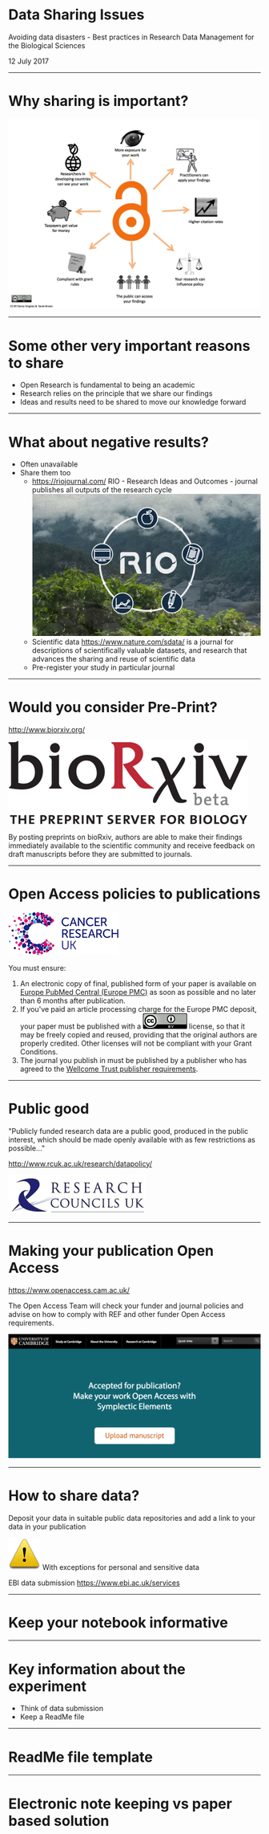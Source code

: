 # Data Sharing Issues

Avoiding data disasters - Best practices in Research Data Management for the Biological Sciences

12 July 2017

---
# Why sharing is important?

![](images/sharing.png) <!-- .element height="60%" width="60%" -->

---
# Some other very important reasons to share

- Open Research is fundamental to being an academic
- Research relies on the principle that we share our findings
- Ideas and results need to be shared to move our knowledge forward

---
# What about negative results?

- Often unavailable
- Share them too
  - https://riojournal.com/ RIO - Research Ideas and Outcomes - journal publishes all outputs of the research cycle
  ![](images/rio.jpg) <!-- .element height="30%" width="30%" -->
  - Scientific data https://www.nature.com/sdata/ is a journal for descriptions of scientifically valuable datasets, and research that advances the sharing and reuse of scientific data
  - Pre-register your study in particular journal


---
# Would you consider Pre-Print?

http://www.biorxiv.org/

![](images/biorxiv.png) <!-- .element height="60%" width="60%" -->

By posting preprints on bioRxiv, authors are able to make their findings immediately available to the scientific community and receive feedback on draft manuscripts before they are submitted to journals.

---
# Open Access policies to publications
![](images/cruk.png) <!-- .element height="60%" width="60%" -->

You must ensure:
1. An electronic copy of final, published form of your paper is available on [Europe PubMed Central (Europe PMC)](https://europepmc.org/) as soon as possible and no later than 6 months after publication.
1. If you've paid an article processing charge for the Europe PMC deposit, your paper must be published with a ![CC-BY](images/ccby.png) license, so that it may be freely copied and reused, providing that the original authors are properly credited. Other licenses will not be compliant with your Grant Conditions.
1. The journal you publish in must be published by a publisher who has agreed to the [Wellcome Trust publisher requirements](https://wellcome.ac.uk/funding/managing-grant/publisher-requirements).

---
# Public good

"Publicly funded research data are a public good, produced in the public interest, which should be made openly available with as few restrictions as possible..."

http://www.rcuk.ac.uk/research/datapolicy/

![](images/researchcouncilsuk.jpg)

---
# Making your publication Open Access

https://www.openaccess.cam.ac.uk/

The Open Access Team will check your funder and journal policies and advise on how to comply with REF and other funder Open Access requirements.

![](images/openaccess-cam.png)

---
# How to share data?

Deposit your data in suitable public data repositories and add a link to your data in your publication

![](images/warning.png) With exceptions for personal and sensitive data

EBI data submission
https://www.ebi.ac.uk/services



---
# Keep your notebook informative

---

# Key information about the experiment

- Think of data submission
- Keep a ReadMe file

---

# ReadMe file template

---

# Electronic note keeping vs paper based solution
